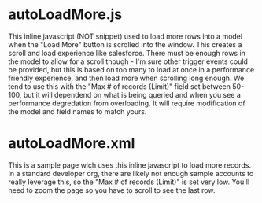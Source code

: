 # autoLoadMore.js
This inline javascript (NOT snippet) used to load more rows into a model when the "Load More" button is scrolled into the window.  This creates a scroll and load experience like salesforce.  There must be enough rows in the model to allow for a scroll though - I'm sure other trigger events could be provided, but this is based on too many to load at once in a performance friendly experience, and then load more when scrolling long enough.  We tend to use this with the "Max # of records (Limit)" field set between 50-100, but it will dependend on what is being queried and when you see a performance degredation from overloading.  It will require modification of the model and field names to match yours.


# autoLoadMore.xml
This is a sample page wich uses this inline javascript to load more records.  In a standard developer org, there are likely not enough sample accounts to really leverage this, so the "Max # of records (Limit)" is set very low.  You'll need to zoom the page so you have to scroll to see the last row.  
